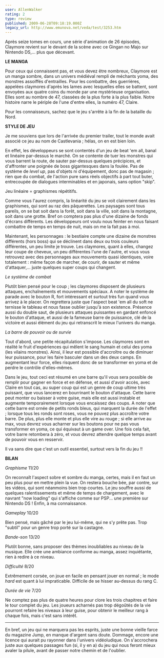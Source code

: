 ```yaml
---
user: AllenWalker
rating: 2
type: review
published: 2009-06-28T09:18:19.000Z
legacy_url: http://www.emunova.net/veda/test/3253.htm
---
```

Après seize tomes en cours, une série d'animation de 26 épisodes, Claymore revient sur le devant de la scène avec ce Gingan no Majo sur Nintendo DS,... plus que décevant.  

  

**LE MANGA**  

  

Pour ceux qui connaissent pas, et vous devez être nombreux, Claymore est un manga sombre, dans un univers médiéval rempli de méchants yoma, des monstres assoiffés d'entrailles. Pour les combattre, des guerrières, appelées claymores d'après les lames avec lesquelles elles se battent, sont envoyées aux quatre coins du monde par une mystérieuse organisation. Elles sont au nombre de 47, classées de la plus forte à la plus faible. Notre histoire narre le périple de l'une d'entre elles, la numéro 47, Claire.  

Pour les connaisseurs, sachez que le jeu s'arrête à la fin de la bataille du Nord.  

  

**STYLE DE JEU**  

  

Je me souviens que lors de l'arrivée du premier trailer, tout le monde avait associé ce jeu au nom de Castlevania ; hélas, on en est bien loin.  

En effet, les développeurs se sont contentés d'un jeu de beat 'em all, banal et linéaire par-dessus le marché. On se contente de tuer les monstres qui vous barrent la route, de sauter par-dessus quelques précipices, et d'affronter une poignée de boss gigantesques dans la foulée. Pas de système de _level up_, pas d'objets ni d'équipement, donc pas de magasin ; rien que du combat, de l'action pure sans réels objectifs à part tout buter, entrecoupée de dialogues interminables et en japonais, sans option "skip".  

  

Jeu linéaire = graphismes répétitifs.  

  

Comme vous l'aurez compris, la linéarité du jeu se voit clairement dans les graphismes, qui sont au raz des pâquerettes. Les paysages sont tous pareils, on se bat soit dans la forêt, soit dans la ville, soit dans la montagne, soit dans une grotte. Bref on comptera pas plus d'une dizaine de fonds d'écrans différents. Les développeurs ont voulu nous feinter en nous faisant combattre de temps en temps de nuit, mais on me la fait pas à moi.  

Maintenant, les personnages : le bestiaire compte une dizaine de monstres différents (hors boss) qui se déclinent dans deux ou trois couleurs différentes, un peu limite je trouve. Les claymores, quant à elles, changez leur coupe de cheveux, un peu différentes l'une de l'autre, et vous vous retrouvez avec des personnages aux mouvements quasi identiques, voire totalement : même façon de marcher, de courir, de sauter et même d'attaquer,... juste quelques super coups qui changent.  

  

_Le système de combat_  

  

Plutôt bien pensé pour le coup ; les claymores disposent de plusieurs attaques, enchaînements et mouvements spéciaux. A noter le système de parade avec le bouton R, fort intéressant et surtout très fun quand vous arrivez à le placer. On regrettera juste que l'aspect beat 'em all du soft ne ternisse le tableau et nous fasse oublier jusqu'à son existence. Présence aussi du double saut, de plusieurs attaques puissantes en gardant enfoncé le bouton d'attaque, et aussi de la fameuse barre de puissance, clé de la victoire et aussi élément du jeu qui retranscrit le mieux l'univers du manga.  

  

_La barre de pouvoir ou de survie_  

  

Tout d'abord, une petite récapitulation s'impose. Les claymores sont en réalité le fruit d'expériences qui mêlent le sang humain et celui des yoma (les vilains monstres). Ainsi, il leur est possible d'accroître ou de diminuer leur puissance, pour les faire basculer dans un des deux camps. En augmentant leur force, elles risquent donc de se transformer en yoma et de perdre le contrôle d'elles-mêmes.  

Dans le jeu, tout ceci est résumé en une barre qu'il vous sera possible de remplir pour gagner en force et en défense, et aussi d'avoir accès, avec Claire en tout cas, au super coup qui est un genre de coup ultime très puissant, que vous lancerez en bourrinant le bouton d'attaque. Cette barre peut monter ou baisser à votre guise, mais elle est aussi instable et augmente temporairement lorsque vous encaissez des coups. A noter que cette barre est ornée de petits ronds bleus, qui marquent la durée de l'effet ; lorsque tous les ronds sont roses, vous ne pouvez plus accroître votre barre. De plus, plus elle monte et plus elle vire au rouge ; si elle arrive au max, vous devrez vous acharner sur les boutons pour ne pas vous transformer en yoma, ce qui équivaut à un game over. Une fois cela fait, votre barre retombera à zéro, et vous devrez attendre quelque temps avant de pouvoir vous en resservir.  

Il va sans dire que c'est un outil essentiel, surtout vers la fin du jeu !!  

  

**BILAN**  

  

_Graphisme_ 11/20  

  

On reconnaît l'aspect sobre et sombre du manga, certes, mais il en faut un peu plus pour en mettre plein la vue. On restera bouche bée, par contre, sur les vidéos, qui sont néanmoins bien trop courtes. Le jeu souffre aussi de quelques ralentissements et même de temps de chargement, avec le navrant "now loading" qui s'affiche comme sur PSP... une première sur Nintendo DS ! Enfin, à ma connaissance.  

  

_Gameplay_ 10/20  

  

Bien pensé, mais gâché par le jeu lui-même, qui ne s'y prête pas. Trop "subtil" pour un genre trop porté sur la castagne.  

  

_Bande-son_ 13/20  

  

Plutôt bonne, sans proposer des thèmes inoubliables au niveau de la musique. Elle crée une ambiance conforme au manga, assez inquiétante, rien à redire à ce niveau.  

  

_Difficulté_ 8/20  

  

Extrêmement corsée, on joue en facile en pensant jouer en normal ; le mode _hard_ est quant à lui impraticable. Difficile de se hisser au-dessus du rang C.  

  

_Durée de vie_ 7/20  

  

Ne comptez pas plus de quatre heures pour clore les trois chapitres et faire le tour complet du jeu. Les joueurs acharnés pas trop dégoûtés de la vie pourront refaire les niveaux à leur guise, pour obtenir le meilleur rang à chaque fois, mais c'est sans intérêt.  

  

---------------------------------------------  

  

En bref, un jeu qui ne marquera pas les esprits, juste une bonne vieille farce du magazine Jump, en manque d'argent sans doute. Dommage, encore une licence qui aurait pu rayonner dans l'univers vidéoludique. On s'accrochera juste aux quelques passages fun (si, il y en a) du jeu qui nous feront mieux avaler la pilule, avant de passer notre chemin et de l'oublier.